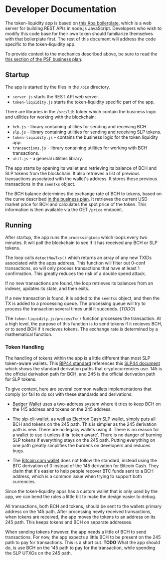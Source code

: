 # Developer Documentation
The token-liquidity app is based on [this Koa boilerplate](https://github.com/christroutner/koa-api-boilerplate), which is a web server for building REST APIs in node.js JavaScript. Developers who wish to modify this code base for their own token should familiarize themselves with that boilerplate first. The rest of this document will address the code specific to the token-liquidity app.

To provide context to the mechanics described above, be sure to read the [this section of the PSF business plan](https://psfoundation.cash/biz-plan/business-plan#pseudoStableToken).

## Startup
The app is started by the files in the `/bin` directory.

- `server.js` starts the REST API web server.
- `token-liquidity.js` starts the token-liquidity specific part of the app.

There are libraries in the `/src/lib` folder which contain the business logic and utilities for working with the blockchain:

- `bch.js` - library containing utilities for sending and receiving BCH.
- `slp.js` - library containing utilities for sending and receiving SLP tokens.
- `token-liquidity.js` - contains the business logic for the token liquidity app.
- `transactions.js` - library containing utilities for working with BCH transactions.
- `util.js` - a general utilities library.

The app starts by opening its wallet and retrieving its balance of BCH and SLP tokens from the blockchain. It also retrieves a list of previous transactions associated with the wallet's address. It stores these previous transactions in the `seenTxs` object.

The BCH balance determines the exchange rate of BCH to tokens, based on the curve described [in the business plan](https://psfoundation.cash/biz-plan/business-plan#pseudoStableToken). It retrieves the current USD market price for BCH and calculates the spot price of the token. This information is then available via the GET `/price` endpoint.

## Running
After startup, the app runs the `processingLoop` which loops every two minutes. It will poll the blockchain to see if it has received any BCH or SLP tokens.

The loop calls `detectNewTxs()` which returns an array of any new TXIDs associated with the apps address. This function will filter out 0-conf transactions, so will only process transactions that have at least 1 confirmation. This greatly reduces the risk of a double spend attack.

If no new transactions are found, the loop retrieves its balances from an indexer, updates its state, and then exits.

If a new transaction is found, it is added to the `seenTxs` object, and then the TX is added to a processing queue. The processing queue will try to process the transaction several times until it succeeds. (*TODO*)

The `token-liquidity.js/processTx()` function processes the transaction. At a high level, the purpose of this function is to send tokens if it recieves BCH, or to send BCH if it recieves tokens. The exchange rate is determined by a mathematical function.

### Token Handling
The handling of tokens within the app is a little different than most SLP token-aware wallets.
This [BIP44 standard](https://github.com/bitcoin/bips/blob/master/bip-0044.mediawiki) references this [SLP44 document](https://github.com/satoshilabs/slips/blob/master/slip-0044.md) which shows the standard derivation paths that cryptocurrencies use. 145 is the official derivation path for BCH, and 245 is the official derivation path for SLP tokens.

To give context, here are several common wallets implementations that comply (or fail to do so) with these standards and derivations:

- [Badger Wallet](https://badger.bitcoin.com) uses a two-address system where it tries to keep BCH on the 145 address and tokens on the 245 address.

- The [slp-cli-wallet](https://www.npmjs.com/package/slp-cli-wallet), as well as [Electron Cash SLP](https://simpleledger.cash/project/electron-cash-slp-edition/) wallet, simply puts all BCH and tokens on the 245 path. This is simpler as the 245 derivation path is new. There are no legacy wallets using it. There is no reason for a wallet to use it unless it **is** 'token aware'. There is no danger of burning SLP tokens if everything stays on the 245 path. Putting everything on one path greatly simplifies the burdens on developers and reduces bugs.

- The [Bitcoin.com wallet](https://wallet.bitcoin.com) does not follow the standard, instead using the BTC derivation of 0 instead of the 145 derivation for Bitcoin Cash. They claim that it's easier to help people recover BTC funds sent to a BCH address, which is a common issue when trying to support both currencies.

Since the token-liquidity apps has a custom wallet that is only used by the app, we can bend the rules a little bit to make the design easier to debug.

All transactions, both BCH and tokens, should be sent to the wallets primary address on the 145 path. After processing newly received transactions, when tokens are received, the app moves the tokens to an address on its 245 path. This keeps tokens and BCH on separate addresses.

When sending tokens however, the app needs a little of BCH to send transactions. For now, the app expects a little BCH to be present on the 245 path to pay for transactions. This is a short cut. **TODO** What the app should do, is use BCH on the 145 path to pay for the transaction, while spending the SLP UTXOs on the 245 path.
